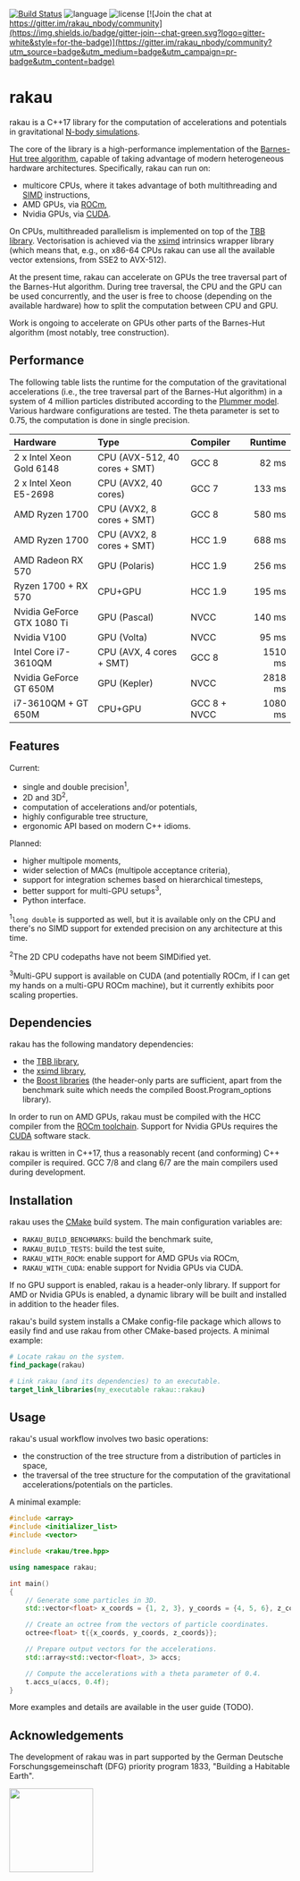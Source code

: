 [![Build Status](https://img.shields.io/travis/bluescarni/rakau/master.svg?logo=travis&style=for-the-badge)](https://travis-ci.org/bluescarni/rakau)
![language](https://img.shields.io/badge/language-C%2B%2B17-red.svg?style=for-the-badge)
![license](https://img.shields.io/badge/license-MPL2-blue.svg?style=for-the-badge)
[![Join the chat at https://gitter.im/rakau_nbody/community](https://img.shields.io/badge/gitter-join--chat-green.svg?logo=gitter-white&style=for-the-badge)](https://gitter.im/rakau_nbody/community?utm_source=badge&utm_medium=badge&utm_campaign=pr-badge&utm_content=badge)

rakau
=====

rakau is a C++17 library for the computation of accelerations and potentials in gravitational
[N-body simulations](https://en.wikipedia.org/wiki/N-body_simulation).

The core of the library is a high-performance implementation of the
[Barnes-Hut tree algorithm](https://en.wikipedia.org/wiki/Barnes%E2%80%93Hut_simulation), capable of
taking advantage of modern heterogeneous hardware architectures. Specifically, rakau can run on:

* multicore CPUs, where it takes advantage of both multithreading and [SIMD](https://en.wikipedia.org/wiki/SIMD) instructions,
* AMD GPUs, via [ROCm](https://rocm.github.io/),
* Nvidia GPUs, via [CUDA](https://en.wikipedia.org/wiki/CUDA).

On CPUs, multithreaded parallelism is implemented on top of the [TBB library](https://www.threadingbuildingblocks.org/).
Vectorisation is achieved via the [xsimd](https://github.com/QuantStack/xsimd) intrinsics wrapper library
(which means that, e.g., on x86-64 CPUs rakau can use all the available vector extensions, from SSE2 to AVX-512).

At the present time, rakau can accelerate on GPUs the tree traversal part of the Barnes-Hut algorithm.
During tree traversal, the CPU and the GPU can be used concurrently, and the user is free to choose
(depending on the available hardware) how to split the computation between CPU and GPU.

Work is ongoing to accelerate on GPUs other parts of the Barnes-Hut algorithm (most notably, tree
construction).

Performance
-----------

The following table lists the runtime for the computation of the gravitational accelerations
(i.e., the tree traversal part of the Barnes-Hut algorithm) in a system of 4 million particles
distributed according to the [Plummer model](https://en.wikipedia.org/wiki/Plummer_model).
Various hardware configurations are tested. The theta parameter is set to 0.75,
the computation is done in single precision.

| Hardware                           | Type                 | Compiler     | Runtime |
| :--------------------------------- | :------------------- | :----------- | ------: |
| 2 x Intel Xeon Gold 6148 | CPU (AVX-512, 40 cores + SMT) | GCC 8        |   82 ms |
| 2 x Intel Xeon E5-2698      | CPU (AVX2, 40 cores)       | GCC 7        |  133 ms |
| AMD Ryzen 1700              | CPU (AVX2, 8 cores + SMT)  | GCC 8        |  580 ms |
| AMD Ryzen 1700              | CPU (AVX2, 8 cores + SMT)  | HCC 1.9      |  688 ms |
| AMD Radeon RX 570                  | GPU (Polaris)        | HCC 1.9      |  256 ms |
| Ryzen 1700 + RX 570                | CPU+GPU              | HCC 1.9      |  195 ms |
| Nvidia GeForce GTX 1080 Ti         | GPU (Pascal)         | NVCC         |  140 ms |
| Nvidia V100                        | GPU (Volta)          | NVCC         |   95 ms |
| Intel Core i7-3610QM         | CPU (AVX, 4 cores + SMT)  | GCC 8        | 1510 ms |
| Nvidia GeForce GT 650M             | GPU (Kepler)         | NVCC         | 2818 ms |
| i7-3610QM + GT 650M                | CPU+GPU              | GCC 8 + NVCC | 1080 ms |

Features
--------

Current:

* single and double precision<sup>1</sup>,
* 2D and 3D<sup>2</sup>,
* computation of accelerations and/or potentials,
* highly configurable tree structure,
* ergonomic API based on modern C++ idioms.

Planned:

* higher multipole moments,
* wider selection of MACs (multipole acceptance criteria),
* support for integration schemes based on hierarchical timesteps,
* better support for multi-GPU setups<sup>3</sup>,
* Python interface.

<sup>1</sup>``long double`` is supported as well,
but it is available only on the CPU and there's no SIMD support for extended precision
on any architecture at this time.

<sup>2</sup>The 2D CPU codepaths have not beem SIMDified yet.

<sup>3</sup>Multi-GPU support is available on CUDA (and potentially ROCm,
if I can get my hands on a multi-GPU ROCm machine), but it currently exhibits poor
scaling properties.

Dependencies
------------

rakau has the following mandatory dependencies:

* the [TBB library](https://www.threadingbuildingblocks.org/),
* the [xsimd library](https://github.com/QuantStack/xsimd),
* the [Boost libraries](https://www.boost.org) (the header-only parts are sufficient,
  apart from the benchmark suite which needs the compiled Boost.Program_options library).

In order to run on AMD GPUs, rakau must be compiled with the HCC compiler from the
[ROCm toolchain](https://rocm.github.io/). Support for Nvidia GPUs requires the
[CUDA](https://en.wikipedia.org/wiki/CUDA) software stack.

rakau is written in C++17, thus a reasonably recent (and conforming) C++ compiler is required.
GCC 7/8 and clang 6/7 are the main compilers used during development.

Installation
------------

rakau uses the [CMake](https://cmake.org/) build system. The main configuration variables
are:

* ``RAKAU_BUILD_BENCHMARKS``: build the benchmark suite,
* ``RAKAU_BUILD_TESTS``: build the test suite,
* ``RAKAU_WITH_ROCM``: enable support for AMD GPUs via ROCm,
* ``RAKAU_WITH_CUDA``: enable support for Nvidia GPUs via CUDA.

If no GPU support is enabled, rakau is a header-only library. If support
for AMD or Nvidia GPUs is enabled, a dynamic library will be built and installed
in addition to the header files.

rakau's build system installs a CMake config-file package which allows to easily
find and use rakau from other CMake-based projects. A minimal example:

```cmake
# Locate rakau on the system.
find_package(rakau)

# Link rakau (and its dependencies) to an executable.
target_link_libraries(my_executable rakau::rakau)
```

Usage
-----

rakau's usual workflow involves two basic operations:

* the construction of the tree structure from a distribution of
  particles in space,
* the traversal of the tree structure for the computation of the
  gravitational accelerations/potentials on the particles.

A minimal example:

```c++
#include <array>
#include <initializer_list>
#include <vector>

#include <rakau/tree.hpp>

using namespace rakau;

int main()
{
    // Generate some particles in 3D.
    std::vector<float> x_coords = {1, 2, 3}, y_coords = {4, 5, 6}, z_coords = {7, 8, 9};

    // Create an octree from the vectors of particle coordinates.
    octree<float> t{{x_coords, y_coords, z_coords}};

    // Prepare output vectors for the accelerations.
    std::array<std::vector<float>, 3> accs;

    // Compute the accelerations with a theta parameter of 0.4.
    t.accs_u(accs, 0.4f);
}
```

More examples and details are available in the user guide (TODO).

Acknowledgements
----------------

The development of rakau was in part supported by the German
Deutsche Forschungsgemeinschaft (DFG) priority program 1833, "Building a Habitable Earth".

<img src="https://github.com/bluescarni/rakau/raw/master/spp1833.png" width="150">
